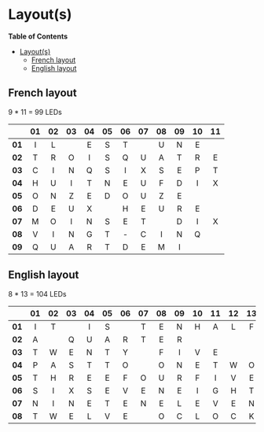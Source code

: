 # Layout(s)

<!-- markdown-toc start - Don't edit this section. Run M-x markdown-toc-generate-toc again -->
**Table of Contents**

- [Layout(s)](#layouts)
    - [French layout](#french-layout)
    - [English layout](#english-layout)

<!-- markdown-toc end -->

## French layout

9 * 11 = 99 LEDs

|        | 01 | 02 | 03 | 04 | 05 | 06 | 07 | 08 | 09 | 10 | 11 |
|:------:|:--:|:--:|:--:|:--:|:--:|:--:|:--:|:--:|:--:|:--:|:--:|
| **01** | I  | L  |    | E  | S  | T  |    | U  | N  | E  |    |
| **02** | T  | R  | O  | I  | S  | Q  | U  | A  | T  | R  | E  |
| **03** | C  | I  | N  | Q  | S  | I  | X  | S  | E  | P  | T  |
| **04** | H  | U  | I  | T  | N  | E  | U  | F  | D  | I  | X  |
| **05** | O  | N  | Z  | E  | D  | O  | U  | Z  | E  |    |    |
| **06** | D  | E  | U  | X  |    | H  | E  | U  | R  | E  |    |
| **07** | M  | O  | I  | N  | S  | E  | T  |    | D  | I  | X  |
| **08** | V  | I  | N  | G  | T  | -  | C  | I  | N  | Q  |    |
| **09** | Q  | U  | A  | R  | T  | D  | E  | M  | I  |    |    |

## English layout

8 * 13 = 104 LEDs

|        | 01 | 02 | 03 | 04 | 05 | 06 | 07 | 08 | 09 | 10  | 11  | 12  | 13  |
|:------:|:--:|:--:|:--:|:--:|:--:|:--:|:--:|:--:|:--:|:---:|:---:|:---:|:---:|
| **01** | I  | T  |    | I  | S  |    | T  | E  | N  | H   | A   | L   | F   |
| **02** | A  |    | Q  | U  | A  | R  | T  | E  | R  |     |     |     |     | 
| **03** | T  | W  | E  | N  | T  | Y  |    | F  | I  | V   | E   |     |     |
| **04** | P  | A  | S  | T  | T  | O  |    | O  | N  | E   | T   | W   | O   |
| **05** | T  | H  | R  | E  | E  | F  | O  | U  | R  | F   | I   | V   | E   |
| **06** | S  | I  | X  | S  | E  | V  | E  | N  | E  | I   | G   | H   | T   |
| **07** | N  | I  | N  | E  | T  | E  | N  | E  | L  | E   | V   | E   | N   |
| **08** | T  | W  | E  | L  | V  | E  |    | O  | C  | L   | O   | C   | K   |
